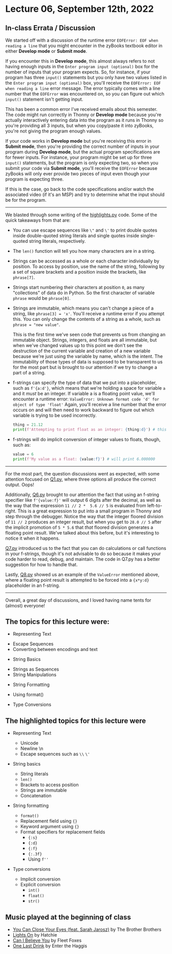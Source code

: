 # Lecture 06, September 12th, 2022

## In-class Errata / Discussion

We started off with a discussion of the runtime error `EOFError: EOF when reading a line` that you might encounter in the zyBooks textbook editor in either **Develop mode** or **Submit mode**. 

If you encounter this in **Develop mode**, this almost always refers to not having enough inputs in the `Enter program input (optional)` box for the number of inputs that your program expects. So, for instance, if your program has three `input()` statements but you only have two values listed in the `Enter program input (optional)` box, you'll receive the `EOFError: EOF when reading a line` error message. The error typically comes with a line number that the `EOFError` was encountered on, so you can figure out which `input()` statement isn't getting input.

This has been a common error I've received emails about this semester. The code might run correctly in Thonny or **Develop mode** because you're actually interactively entering data into the program as it runs in Thonny so you're providing all 3 inputs, but when you copy/paste it into zyBooks, you're not giving the program enough values.

If your code works in **Develop mode** but you're receiving this error in **Submit mode**, then you're providing the correct number of inputs in your program during **Develop mode**, but the actual program specifications are for fewer inputs.  For instance, your program might be set up for three `input()` statements, but the program is only expecting two, so when you submit your code via **Submit mode**, you'll receive the `EOFError` because zyBooks will only ever provide two pieces of input even though your program is expecting three.

If this is the case, go back to the code specifications and/or watch the associated video (if it's an MSP) and try to determine what the input should be for the program.

----

We blasted through some writing of the [highlights.py](highlights.py) code. Some of the quick takeaways from that are:

* You can use escape sequences like `\"` and `\'` to print double quotes inside double-quoted string literals and single quotes inside single-quoted string literals, respectively.
* The `len()` function will tell you how many characters are in a string.
* Strings can be accessed as a whole or each character individually by position. To access by position, use the name of the string, following by a set of square brackets and a position inside the brackets, like `phrase[7]`.
* Strings start numbering their characters at position `0`, as many "collections" of data do in Python.  So the first character of variable `phrase` would be `phrase[0]`.
* Strings are immutable, which means you can't change a piece of a string, like `phrase[3] = 'x'`.  You'll receive a runtime error if you attempt this. You can only change the contents of a string as a whole, such as `phrase = "new value"`. 

	This is the first time we've seen code that prevents us from changing an immutable object. Strings, integers, and floats are all immutable, but when we've changed values up to this point we don't see the destruction of the current variable and creation of a new variable because we're just using the variable by name, which is the intent.  The immutability of those types of data is supposed to be transparent to us for the most part but is brought to our attention if we try to change a part of a string.
	
* f-strings can specify the type of data that we put into a placeholder, such as `f'{a:d'}`, which means that we're holding a space for variable `a` and it *must* be an integer.  If variable a is a floating point value, we'll encounter a runtime error: `ValueError: Unknown format code 'd' for object of type 'float'` Again, you'll receive a line number that the error occurs on and will then need to work backward to figure out which variable is trying to be used incorrectly.

	```python
	thing = 21.12
	print(f'Attempting to print float as an integer: {thing:d}') # this results in ValueError
	```
	
* f-strings will do implicit conversion of integer values to floats, though, such as:


	```python
	value = 6
	print(f'My value as a float: {value:f}') # will print 6.000000
	```

----

For the most part, the question discussions went as expected, with some attention focused on [Q1.py](Q1.py), where three options all produce the correct output.  Oops!

Additionally, [Q6.py](Q6.py) brought to our attention the fact that using an f-string specifier like `f'{value:f}'` will output 6 digits after the decimal, as well as the way that the expression `11 // 2 *  5.6 // 5` is evaluated from left-to-right.  This is a great expression to put into a small program in Thonny and step through the debugger. Notice the way that the integer floored division of `11 // 2` produces an integer result, but when you get to `28.0 // 5` after the implicit promotion of `5 * 5.6` that *that* floored division generates a floating point result. We've talked about this before, but it's interesting to notice it when it happens.

[Q7.py](Q7.py) introduced us to the fact that you can do calculations or call functions in your f-strings, though it's not advisable to do so because it makes your code harder to read, debug, and maintain.  The code in Q7.py has a better suggestion for how to handle that.

Lastly, [Q8.py](Q8.py) showed us an example of the `ValueError` mentioned above, where a floating point result is attempted to be forced into a `{x*y:d}` placeholder in an f-string.  

----

Overall, a great day of discussions, and I loved having name tents for (almost) everyone!

## The topics for this lecture were:

* Representing Text
 - Escape Sequences
 - Converting between encodings and text
* String Basics
 - Strings as Sequences
 - String Manipulations
* String Formatting
 - Using format()
* Type Conversions

## The highlighted topics for this lecture were

* Representing Text
 	- Unicode
 	- Newline \n
 	- Escape sequences such as `\\` `\'`

* String basics
	- String literals
	- `len()`
	- Brackets to access position
	- Strings are immutable
	- Concatenation

* String formatting
 	- `format()`
 	- Replacement field using `{}`
 	- Keyword argument using `{}`
 	- Format specifiers for replacement fields
  		- `{:s}`
 		- `{:d}`
  		- `{:f}`
  		-  `{:.3f}`
  		- Using `f''`

* Type conversions
 	- Implicit conversion
 	- Explicit conversion
  		+ `int()`
  		+ `float()`
  		+ `str()`

## Music played at the beginning of class

* [You Can Close Your Eyes (feat. Sarah Jarosz)](https://www.youtube.com/watch?v=3R4UXSinPWw) by The Brother Brothers
* [Lights On](https://www.youtube.com/watch?v=azPYg7N9leo) by Hatchie
* [Can I Believe You](https://www.youtube.com/watch?v=L2E2DpWO3-Y) by Fleet Foxes
* [One Last Drink](https://www.youtube.com/watch?v=YgHQZGHzEIs) by Enter the Haggis

